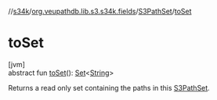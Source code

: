 //[s34k](../../../index.md)/[org.veupathdb.lib.s3.s34k.fields](../index.md)/[S3PathSet](index.md)/[toSet](to-set.md)

# toSet

[jvm]\
abstract fun [toSet](to-set.md)(): [Set](https://kotlinlang.org/api/latest/jvm/stdlib/kotlin.collections/-set/index.html)&lt;[String](https://kotlinlang.org/api/latest/jvm/stdlib/kotlin/-string/index.html)&gt;

Returns a read only set containing the paths in this [S3PathSet](index.md).

